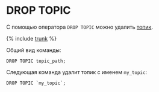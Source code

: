 # DROP TOPIC

С помощью оператора `DROP TOPIC` можно удалить [топик](../../../../concepts/datamodel/topic).

{% include [trunk](../../../_includes/trunk.md) %}

Общий вид команды:

```yql
DROP TOPIC topic_path;
```

Следующая команда удалит топик с именем `my_topic`:

```yql
DROP TOPIC `my_topic`;
```
